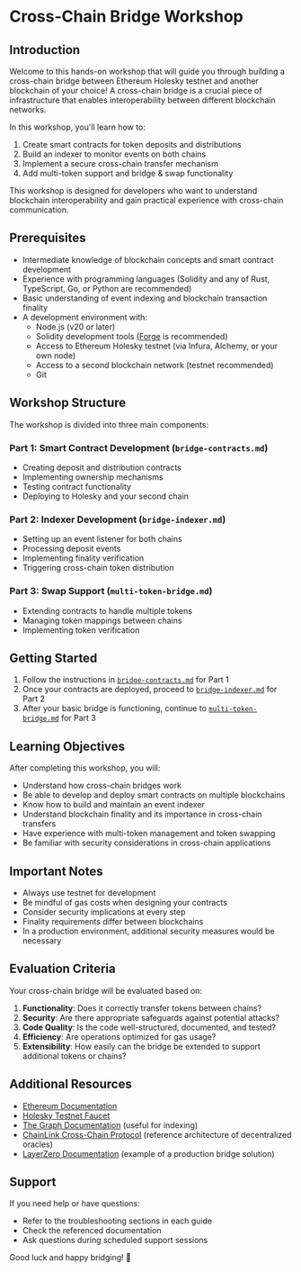 # Cross-Chain Bridge Workshop
## Introduction

Welcome to this hands-on workshop that will guide you through building a cross-chain bridge between Ethereum Holesky testnet and another blockchain of your choice! A cross-chain bridge is a crucial piece of infrastructure that enables interoperability between different blockchain networks.

In this workshop, you'll learn how to:
1. Create smart contracts for token deposits and distributions
2. Build an indexer to monitor events on both chains
3. Implement a secure cross-chain transfer mechanism
4. Add multi-token support and bridge & swap functionality

This workshop is designed for developers who want to understand blockchain interoperability and gain practical experience with cross-chain communication.

## Prerequisites

- Intermediate knowledge of blockchain concepts and smart contract development
- Experience with programming languages (Solidity and any of Rust, TypeScript, Go, or Python are recommended)
- Basic understanding of event indexing and blockchain transaction finality
- A development environment with:
  - Node.js (v20 or later)
  - Solidity development tools ([Forge](https://book.getfoundry.sh/forge/) is recommended)
  - Access to Ethereum Holesky testnet (via Infura, Alchemy, or your own node)
  - Access to a second blockchain network (testnet recommended)
  - Git

## Workshop Structure

The workshop is divided into three main components:

### Part 1: Smart Contract Development (`bridge-contracts.md`)
- Creating deposit and distribution contracts
- Implementing ownership mechanisms
- Testing contract functionality
- Deploying to Holesky and your second chain

### Part 2: Indexer Development (`bridge-indexer.md`)
- Setting up an event listener for both chains
- Processing deposit events
- Implementing finality verification
- Triggering cross-chain token distribution

### Part 3: Swap Support (`multi-token-bridge.md`)
- Extending contracts to handle multiple tokens
- Managing token mappings between chains
- Implementing token verification

## Getting Started

1. Follow the instructions in [`bridge-contracts.md`](./bridge-contracts.md) for Part 1
2. Once your contracts are deployed, proceed to [`bridge-indexer.md`](./bridge-indexer.md) for Part 2
3. After your basic bridge is functioning, continue to [`multi-token-bridge.md`](./multi-token-bridge.md) for Part 3

## Learning Objectives

After completing this workshop, you will:
- Understand how cross-chain bridges work
- Be able to develop and deploy smart contracts on multiple blockchains
- Know how to build and maintain an event indexer
- Understand blockchain finality and its importance in cross-chain transfers
- Have experience with multi-token management and token swapping
- Be familiar with security considerations in cross-chain applications

## Important Notes

- Always use testnet for development
- Be mindful of gas costs when designing your contracts
- Consider security implications at every step
- Finality requirements differ between blockchains
- In a production environment, additional security measures would be necessary

## Evaluation Criteria

Your cross-chain bridge will be evaluated based on:
1. **Functionality**: Does it correctly transfer tokens between chains?
2. **Security**: Are there appropriate safeguards against potential attacks?
3. **Code Quality**: Is the code well-structured, documented, and tested?
4. **Efficiency**: Are operations optimized for gas usage?
5. **Extensibility**: How easily can the bridge be extended to support additional tokens or chains?

## Additional Resources

- [Ethereum Documentation](https://ethereum.org/en/developers/docs/apis/json-rpc/)
- [Holesky Testnet Faucet](https://holesky-faucet.pk910.de/)
- [The Graph Documentation](https://thegraph.com/docs/en/) (useful for indexing)
- [ChainLink Cross-Chain Protocol](https://chain.link/cross-chain) (reference architecture of decentralized oracles)
- [LayerZero Documentation](https://layerzero.gitbook.io/docs/) (example of a production bridge solution)

## Support

If you need help or have questions:
- Refer to the troubleshooting sections in each guide
- Check the referenced documentation
- Ask questions during scheduled support sessions

Good luck and happy bridging! 🌉